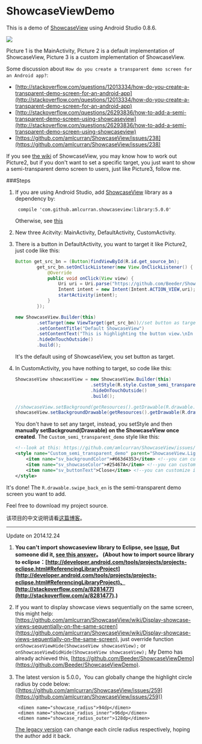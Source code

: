 ShowcaseViewDemo
================
This is a demo of [ShowcaseView](https://github.com/amlcurran/ShowcaseView) using Android Studio 0.8.6. 


![](https://raw.githubusercontent.com/Beeder/ShowcaseViewDemo/master/Screenshot.PNG)

Picture 1 is the MainActivity, Picture 2 is a default implementation of ShowcaseView, Picture 3 is a custom implementation of ShowcaseView.

Some discussion about `How do you create a transparent demo screen for an Android app?`:
* [http://stackoverflow.com/questions/12013334/how-do-you-create-a-transparent-demo-screen-for-an-android-app](http://stackoverflow.com/questions/12013334/how-do-you-create-a-transparent-demo-screen-for-an-android-app)
* [http://stackoverflow.com/questions/26293836/how-to-add-a-semi-transparent-demo-screen-using-showcaseview](http://stackoverflow.com/questions/26293836/how-to-add-a-semi-transparent-demo-screen-using-showcaseview)
* [https://github.com/amlcurran/ShowcaseView/issues/238](https://github.com/amlcurran/ShowcaseView/issues/238)

If you see [the wiki](https://github.com/amlcurran/ShowcaseView/wiki) of ShowcaseView, you may know how to work out Picture2, but if you don't want to set a specific target, you just want to show a semi-transparent demo screen to users, just like Picture3, follow me.

###Steps
1. If you are using Android Studio, add [ShowcaseView](https://github.com/amlcurran/ShowcaseView) library as a dependency by:


		compile 'com.github.amlcurran.showcaseview:library:5.0.0'

	Otherwise, see [this](https://github.com/amlcurran/ShowcaseView#project-set-up)
2. New three Acitvity: MainActivity, DefaultActivity, CustomActivity.
3. There is a button in DefaultActivity, you want to target it like Picture2, just code like this:
	```java
	Button get_src_bn = (Button)findViewById(R.id.get_source_bn);
			get_src_bn.setOnClickListener(new View.OnClickListener() {
				@Override
				public void onClick(View view) {
					Uri uri = Uri.parse("https://github.com/Beeder/ShowcaseViewDemo");
					Intent intent = new Intent(Intent.ACTION_VIEW,uri);
					startActivity(intent);
				}
			});

	new ShowcaseView.Builder(this)
			.setTarget(new ViewTarget(get_src_bn))//set button as target
			.setContentTitle("Default ShowcaseView")
			.setContentText("This is highlighting the button view.\nIn Default ShowcaseView, you must set the Target you want to highlight!")
			.hideOnTouchOutside()
			.build();
	```
	It's the default using of ShowcaseView, you set button as target.
4. In CustomActivity, you have nothing to target, so code like this:
	```java
	ShowcaseView showcaseView = new ShowcaseView.Builder(this)
								.setStyle(R.style.Custom_semi_transparent_demo)//setStyle instead of setTarget!
								.hideOnTouchOutside()
								.build();

	//showcaseView.setBackground(getResources().getDrawable(R.drawable.swipe_back_en));//minAPI=16
	showcaseView.setBackgroundDrawable(getResources().getDrawable(R.drawable.swipe_back_en));//deprecated.
	```
	You don't have to set any target, instead, you setStyle and then **manually setBackground(Drawable) on the ShowcaseView once created**. The `Custom_semi_transparent_demo` style like this:
	```xml
	<!--look at this: https://github.com/amlcurran/ShowcaseView/issues/159-->
	<style name="Custom_semi_transparent_demo" parent="ShowcaseView.Light">
		<item name="sv_backgroundColor">#663d4353</item> <!--you can customize it-->
		<item name="sv_showcaseColor">#25467A</item> <!--you can customize it-->
		<item name="sv_buttonText">Close</item> <!--you can customize it-->
	</style>
	```

It's done! The `R.drawable.swipe_back_en` is the semi-transparent demo screen you want to add.

Feel free to download my project source.

该项目的中文说明请看[这篇博客](http://beeder.github.io/2014/11/11/how-to-add-a-semi-transparent-demo-screen-using-showcaseview/)。

---
Update on 2014.12.24

1. **You can't import showcaseview library to Eclipse, see [Issue](https://github.com/amlcurran/ShowcaseView/issues/194), But someone did it, [see this answer](http://stackoverflow.com/a/24949067)。**
**(About how to import source library to eclipse：[http://developer.android.com/tools/projects/projects-eclipse.html#ReferencingLibraryProject](http://developer.android.com/tools/projects/projects-eclipse.html#ReferencingLibraryProject)、[http://stackoverflow.com/a/8281477](http://stackoverflow.com/a/8281477).)**

2. If you want to display showcase views sequentially on the same screen, this might help: [https://github.com/amlcurran/ShowcaseView/wiki/Display-showcase-views-sequentially-on-the-same-screen](https://github.com/amlcurran/ShowcaseView/wiki/Display-showcase-views-sequentially-on-the-same-screen), just override function `onShowcaseViewHide(ShowcaseView showcaseView);` or `onShowcaseViewDidHide(ShowcaseView showcaseView);` My Demo has already achieved this, [https://github.com/Beeder/ShowcaseViewDemo](https://github.com/Beeder/ShowcaseViewDemo).

3. The latest version is 5.0.0，You can globally change the highlight circle radius by code below: ([https://github.com/amlcurran/ShowcaseView/issues/259](https://github.com/amlcurran/ShowcaseView/issues/259))
		
		<dimen name="showcase_radius">94dp</dimen>
		<dimen name="showcase_radius_inner">96dp</dimen>
		<dimen name="showcase_radius_outer">128dp</dimen>
	[The legacy version](https://github.com/amlcurran/ShowcaseView/tree/legacy) can change each circle radius respectively, hoping the author add it back.
